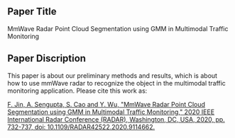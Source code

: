 ## Paper Title
MmWave Radar Point Cloud Segmentation using GMM in Multimodal Traffic Monitoring

## Paper Discription
This paper is about our preliminary methods and results, which is about how to use mmWave radar to recognize the object in the multimodal traffic monitoring application. Please cite this work as:

[F. Jin, A. Sengupta, S. Cao and Y. Wu, "MmWave Radar Point Cloud Segmentation using GMM in Multimodal Traffic Monitoring," 2020 IEEE International Radar Conference (RADAR), Washington, DC, USA, 2020, pp. 732-737, doi: 10.1109/RADAR42522.2020.9114662.](https://doi.org/10.1109/RADAR42522.2020.9114662)
